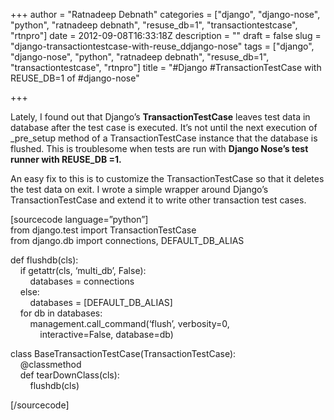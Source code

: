 +++
author = "Ratnadeep Debnath"
categories = ["django", "django-nose", "python", "ratnadeep debnath", "resuse_db=1", "transactiontestcase", "rtnpro"]
date = 2012-09-08T16:33:18Z
description = ""
draft = false
slug = "django-transactiontestcase-with-reuse_ddjango-nose"
tags = ["django", "django-nose", "python", "ratnadeep debnath", "resuse_db=1", "transactiontestcase", "rtnpro"]
title = "#Django #TransactionTestCase with REUSE_DB=1 of #django-nose"

+++


Lately, I found out that Django’s **TransactionTestCase** leaves test data in database after the test case is executed. It’s not until the next execution of _pre_setup method of a TransactionTestCase instance that the database is flushed. This is troublesome when tests are run with **Django Nose’s test runner with REUSE_DB =1.**

An easy fix to this is to customize the TransactionTestCase so that it deletes the test data on exit. I wrote a simple wrapper around Django’s TransactionTestCase and extend it to write other transaction test cases.

[sourcecode language=”python”]  
 from django.test import TransactionTestCase  
 from django.db import connections, DEFAULT_DB_ALIAS

def flushdb(cls):  
     if getattr(cls, ‘multi_db’, False):  
         databases = connections  
     else:  
         databases = [DEFAULT_DB_ALIAS]  
     for db in databases:  
         management.call_command(‘flush’, verbosity=0,  
             interactive=False, database=db)

class BaseTransactionTestCase(TransactionTestCase):  
     @classmethod  
     def tearDownClass(cls):  
         flushdb(cls)

[/sourcecode]

